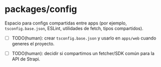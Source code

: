 # packages/config

Espacio para configs compartidas entre apps (por ejemplo, `tsconfig.base.json`, ESLint, utilidades de fetch, tipos compartidos).

- [ ] TODO(human): crear `tsconfig.base.json` y usarlo en `apps/web` cuando generes el proyecto.
- [ ] TODO(human): decidir si compartimos un fetcher/SDK común para la API de Strapi.

